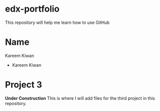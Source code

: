 # edx-portfolio
This repository will help me learn how to use GitHub
# Name
Kareem Kiwan
* Kareem Kiwan
# Project 3
**Under Construction**
This is where I will add files for the third project in this repository.
